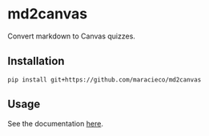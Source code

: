 # md2canvas
Convert markdown to Canvas quizzes.

## Installation
```
pip install git+https://github.com/maracieco/md2canvas
```

## Usage
See the documentation [here](https://maracieco.github.io/md2canvas/documentation.html).
